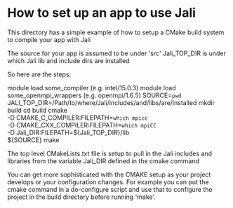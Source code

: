 # How to set up an app to use Jali

This directory has a simple example of how to setup a CMake build system to compile your app with Jali

The source for your app is assumed to be under 'src'
Jali_TOP_DIR is under which Jali lib and include dirs are installed

So here are the steps:

   module load some_compiler (e.g. intel/15.0.3)
   module load some_openmpi_wrappers (e.g. openmpi/1.6.5)
   SOURCE=`pwd`
   JALI_TOP_DIR=/Path/to/where/Jali/includes/and/libs/are/installed
   mkdir build
   cd build
   cmake \
       -D CMAKE_C_COMPILER:FILEPATH=`which mpicc` \
       -D CMAKE_CXX_COMPILER:FILEPATH=`which mpiCC` \
       -D Jali_DIR:FILEPATH=${Jali_TOP_DIR}/lib \
       ${SOURCE}
   make

The top level CMakeLists.txt file is setup to pull in the Jali includes and libraries from the variable Jali_DIR defined in the cmake command

You can get more sophisticated with the CMAKE setup as your project develops or your configuration changes. For example you can put the cmake command in a do-configure script and use that to configure the project in the build directory before running 'make'. 

